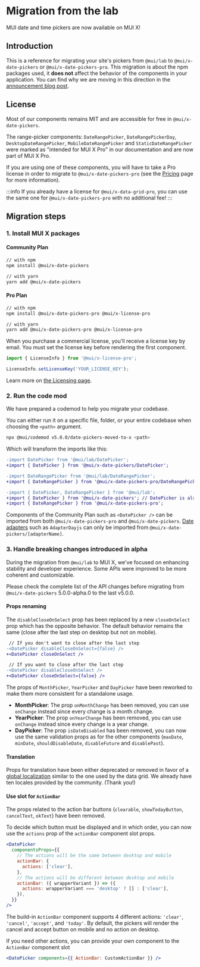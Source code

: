 # Migration from the lab

<p class="description">MUI date and time pickers are now available on MUI X!</p>

## Introduction

This is a reference for migrating your site's pickers from `@mui/lab` to `@mui/x-date-pickers` or `@mui/x-date-pickers-pro`.
This migration is about the npm packages used, it **does not** affect the behavior of the components in your application.
You can find why we are moving in this direction in the [announcement blog post](/blog/lab-date-pickers-to-mui-x/).

## License

Most of our components remains MIT and are accessible for free in `@mui/x-date-pickers`.

The range-picker components: `DateRangePicker`, `DateRangePickerDay`, `DesktopDateRangePicker`, `MobileDateRangePicker` and `StaticDateRangePicker`
were marked as "intended for MUI X Pro" in our documentation and are now part of MUI X Pro.

If you are using one of these components, you will have to take a Pro license in order to migrate to `@mui/x-date-pickers-pro` (see the [Pricing](https://mui.com/pricing/) page for more information).

:::info
If you already have a license for `@mui/x-data-grid-pro`, you can use the same one for `@mui/x-date-pickers-pro` with no additional fee!
:::

## Migration steps

### 1. Install MUI X packages

#### Community Plan

```sh
// with npm
npm install @mui/x-date-pickers

// with yarn
yarn add @mui/x-date-pickers
```

#### Pro Plan

```sh
// with npm
npm install @mui/x-date-pickers-pro @mui/x-license-pro

// with yarn
yarn add @mui/x-date-pickers-pro @mui/x-license-pro
```

When you purchase a commercial license, you'll receive a license key by email.
You must set the license key before rendering the first component.

```jsx
import { LicenseInfo } from '@mui/x-license-pro';

LicenseInfo.setLicenseKey('YOUR_LICENSE_KEY');
```

Learn more on [the Licensing page](/x/introduction/licensing/#license-key-installation).

### 2. Run the code mod

We have prepared a codemod to help you migrate your codebase.

You can either run it on a specific file, folder, or your entire codebase when choosing the `<path>` argument.

```sh
npx @mui/codemod v5.0.0/date-pickers-moved-to-x <path>
```

Which will transform the imports like this:

```diff
-import DatePicker from '@mui/lab/DatePicker';
+import { DatePicker } from '@mui/x-date-pickers/DatePicker';

-import DateRangePicker from '@mui/lab/DateRangePicker';
+import { DateRangePicker } from '@mui/x-date-pickers-pro/DateRangePicker';

-import { DatePicker, DateRangePicker } from '@mui/lab';
+import { DatePicker } from '@mui/x-date-pickers'; // DatePicker is also available in `@mui/x-date-pickers-pro`
+import { DateRangePicker } from '@mui/x-date-pickers-pro';
```

Components of the Community Plan such as `<DatePicker />` can be imported from both `@mui/x-date-pickers-pro` and `@mui/x-date-pickers`.
[Date adapters](/x/react-date-pickers/getting-started/#installation) such as `AdapterDayjs` can only be imported from `@mui/x-date-pickers/[adapterName]`.

### 3. Handle breaking changes introduced in alpha

During the migration from `@mui/lab` to MUI X, we've focused on enhancing stability and developer experience.
Some APIs were improved to be more coherent and customizable.

Please check the complete list of the API changes before migrating from `@mui/x-date-pickers` 5.0.0-alpha.0 to the last v5.0.0.

#### Props renaming

The `disableCloseOnSelect` prop has been replaced by a new `closeOnSelect` prop which has the opposite behavior.
The default behavior remains the same (close after the last step on desktop but not on mobile).

```diff
 // If you don't want to close after the last step
-<DatePicker disableCloseOnSelect={false} />
+<DatePicker closeOnSelect />

 // If you want to close after the last step
-<DatePicker disableCloseOnSelect />
+<DatePicker closeOnSelect={false} />
```

The props of `MonthPicker`, `YearPicker` and `DayPicker` have been reworked to make them more consistent for a standalone usage.

- **MonthPicker**: The prop `onMonthChange` has been removed, you can use `onChange` instead since every change is a month change.
- **YearPicker**: The prop `onYearChange` has been removed, you can use `onChange` instead since every change is a year change.
- **DayPicker**: The prop `isDateDisabled` has been removed, you can now use the same validation props as for the other components (`maxDate`, `minDate`, `shouldDisableDate`, `disableFuture` and `disablePast`).

#### Translation

Props for translation have been either deprecated or removed in favor of a [global localization](/x/react-date-pickers/localization/) similar to the one used by the data grid.
We already have ten locales provided by the community. (Thank you!)

#### Use slot for `ActionBar`

The props related to the action bar buttons (`clearable`, `showTodayButton`, `cancelText`, `okText`) have been removed.

To decide which button must be displayed and in which order, you can now use the `actions` prop of the `actionBar` component slot props.

```jsx
<DatePicker
  componentsProps={{
    // The actions will be the same between desktop and mobile
    actionBar: {
      actions: ['clear'],
    },
    // The actions will be different between desktop and mobile
    actionBar: ({ wrapperVariant }) => ({
      actions: wrapperVariant === 'desktop' ? [] : ['clear'],
    }),
  }}
/>
```

The build-in `ActionBar` component supports 4 different actions: `'clear'`, `'cancel'`, `'accept'`, and `'today'`.
By default, the pickers will render the cancel and accept button on mobile and no action on desktop.

If you need other actions, you can provide your own component to the `ActionBar` component slot

```jsx
<DatePicker components={{ ActionBar: CustomActionBar }} />
```
